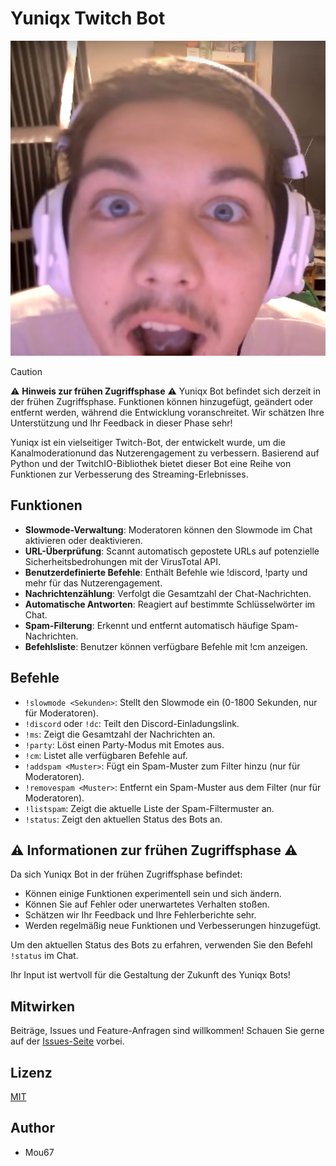 # Yuniqx Twitch Bot

![Yuniqx Bot Logo](Images/max_schock.png)


> [!CAUTION]
> ⚠️ **Hinweis zur frühen Zugriffsphase** ⚠️
> Yuniqx Bot befindet sich derzeit in der frühen Zugriffsphase. Funktionen können hinzugefügt, geändert oder entfernt werden, während die Entwicklung voranschreitet. Wir schätzen Ihre Unterstützung und Ihr Feedback in dieser Phase sehr!

Yuniqx ist ein vielseitiger Twitch-Bot, der entwickelt wurde, um die Kanalmoderationund das Nutzerengagement zu verbessern. Basierend auf Python und der TwitchIO-Bibliothek bietet dieser Bot eine Reihe von Funktionen zur Verbesserung des Streaming-Erlebnisses.

## Funktionen

- **Slowmode-Verwaltung**: Moderatoren können den Slowmode im Chat aktivieren oder deaktivieren.
- **URL-Überprüfung**: Scannt automatisch gepostete URLs auf potenzielle Sicherheitsbedrohungen mit der VirusTotal API.
- **Benutzerdefinierte Befehle**: Enthält Befehle wie !discord, !party und mehr für das Nutzerengagement.
- **Nachrichtenzählung**: Verfolgt die Gesamtzahl der Chat-Nachrichten.
- **Automatische Antworten**: Reagiert auf bestimmte Schlüsselwörter im Chat.
- **Spam-Filterung**: Erkennt und entfernt automatisch häufige Spam-Nachrichten.
- **Befehlsliste**: Benutzer können verfügbare Befehle mit !cm anzeigen.

## Befehle

- `!slowmode <Sekunden>`: Stellt den Slowmode ein (0-1800 Sekunden, nur für Moderatoren).
- `!discord` oder `!dc`: Teilt den Discord-Einladungslink.
- `!ms`: Zeigt die Gesamtzahl der Nachrichten an.
- `!party`: Löst einen Party-Modus mit Emotes aus.
- `!cm`: Listet alle verfügbaren Befehle auf.
- `!addspam <Muster>`: Fügt ein Spam-Muster zum Filter hinzu (nur für Moderatoren).
- `!removespam <Muster>`: Entfernt ein Spam-Muster aus dem Filter (nur für Moderatoren).
- `!listspam`: Zeigt die aktuelle Liste der Spam-Filtermuster an.
- `!status`: Zeigt den aktuellen Status des Bots an.

## ⚠️ Informationen zur frühen Zugriffsphase ⚠️

Da sich Yuniqx Bot in der frühen Zugriffsphase befindet:

- Können einige Funktionen experimentell sein und sich ändern.
- Können Sie auf Fehler oder unerwartetes Verhalten stoßen.
- Schätzen wir Ihr Feedback und Ihre Fehlerberichte sehr.
- Werden regelmäßig neue Funktionen und Verbesserungen hinzugefügt.

Um den aktuellen Status des Bots zu erfahren, verwenden Sie den Befehl `!status` im Chat.

Ihr Input ist wertvoll für die Gestaltung der Zukunft des Yuniqx Bots!

## Mitwirken

Beiträge, Issues und Feature-Anfragen sind willkommen! Schauen Sie gerne auf der [Issues-Seite]([https://github.com/Mou67/Yuniqx-Bot/issues](https://github.com/Mou67/YuniBot/issues)) vorbei.

## Lizenz

[MIT](https://choosealicense.com/licenses/mit/)

## Author

 - Mou67
